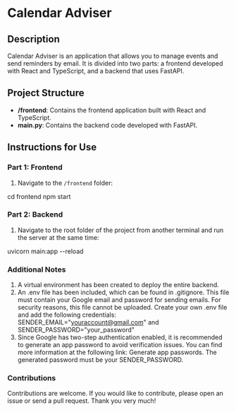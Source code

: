 # Calendar Adviser

## Description

Calendar Adviser is an application that allows you to manage events and send reminders by email. It is divided into two parts: a frontend developed with React and TypeScript, and a backend that uses FastAPI.

## Project Structure

- **/frontend**: Contains the frontend application built with React and TypeScript.
- **main.py**: Contains the backend code developed with FastAPI.

## Instructions for Use

### Part 1: Frontend

1. Navigate to the `/frontend` folder:

cd frontend
npm start

### Part 2: Backend

1. Navigate to the root folder of the project from another terminal and run the server at the same time:

uvicorn main:app --reload

### Additional Notes

1. A virtual environment has been created to deploy the entire backend.
2. An .env file has been included, which can be found in .gitignore. This file must contain your Google email and password for sending emails. For security reasons, this file cannot be uploaded. Create your own .env file and add the following credentials: SENDER_EMAIL="youraccount@gmail.com" and SENDER_PASSWORD="your_password"
3. Since Google has two-step authentication enabled, it is recommended to generate an app password to avoid verification issues. You can find more information at the following link: Generate app passwords. The generated password must be your SENDER_PASSWORD.

### Contributions

Contributions are welcome. If you would like to contribute, please open an issue or send a pull request. Thank you very much!